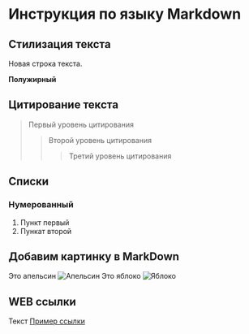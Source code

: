 # Инструкция по языку Markdown

## Стилизация текста

Новая строка текста.

**Полужирный**

## Цитирование текста
> Первый уровень цитирования
>> Второй уровень цитирования
>>> Третий уровень цитирования

## Списки
### Нумерованный
1. Пункт первый
2. Пункат второй

## Добавим картинку в MarkDown
Это апельсин
![Апельсин](Orange.jpg)
Это яблоко
![Яблоко](Apple.png)

## WEB ссылки
Текст [Пример ссылки](http://example.com "Всплывающая подсказка")